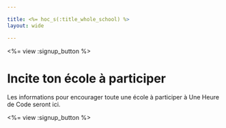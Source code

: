 ```yaml
---

title: <%= hoc_s(:title_whole_school) %>
layout: wide

---
```


<%= view :signup_button %>

# Incite ton école à participer

Les informations pour encourager toute une école à participer à Une Heure de Code seront ici.

<%= view :signup_button %>